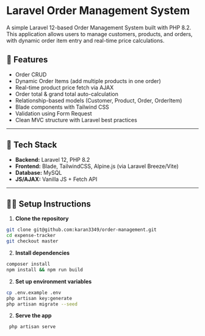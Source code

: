 # Laravel Order Management System

A simple Laravel 12-based Order Management System built with PHP 8.2. This application allows users to manage customers, products, and orders, with dynamic order item entry and real-time price calculations.

## 🚀 Features

-   Order CRUD
-   Dynamic Order Items (add multiple products in one order)
-   Real-time product price fetch via AJAX
-   Order total & grand total auto-calculation
-   Relationship-based models (Customer, Product, Order, OrderItem)
-   Blade components with Tailwind CSS
-   Validation using Form Request
-   Clean MVC structure with Laravel best practices

---

## 🧰 Tech Stack

-   **Backend:** Laravel 12, PHP 8.2
-   **Frontend:** Blade, TailwindCSS, Alpine.js (via Laravel Breeze/Vite)
-   **Database:** MySQL
-   **JS/AJAX:** Vanilla JS + Fetch API

---

## 🧑‍💻 Setup Instructions

1. **Clone the repository**

```bash
git clone git@github.com:karan3349/order-management.git
cd expense-tracker
git checkout master
```

2. **Install dependencies**

```bash
composer install
npm install && npm run build
```

2. **Set up environment variables**

```bash
cp .env.example .env
php artisan key:generate
php artisan migrate --seed

```

2. **Serve the app**

```bash
 php artisan serve
```
